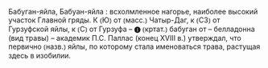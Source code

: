 ---
---

Бабуган-яйла, Бабуан-яйла
: всхолмленное нагорье, наиболее высокий участок Главной гряды. К ⦅Ю⦆ от ⦅масс.⦆ Чатыр-Даг, к ⦅СЗ⦆ от Гурзуфской яйлы, к ⦅С⦆ от Гурзуфа – ❶ ⦅кртат.⦆ бабуган от – белладонна (вид травы) – академик П.С. Паллас (конец XVIII в.) утверждал, что первично ⦅назв.⦆ яйлы, по которому стала именоваться трава, растущая здесь в изобилии.
